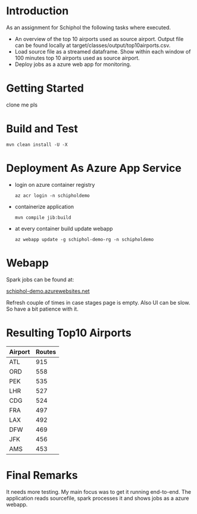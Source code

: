 # Introduction 
As an assignment for Schiphol the following tasks where executed. 

- An overview of the top 10 airports used as source airport. Output file can be found locally at target/classes/output/top10airports.csv.
- Load source file as a streamed dataframe. Show within each window of 100 minutes top 10 airports used as source airport.
- Deploy jobs as a azure web app for monitoring.

# Getting Started
clone me pls

# Build and Test
`mvn clean install -U -X`

# Deployment As Azure App Service

- login on azure container registry

  `az acr login -n schipholdemo`

- containerize application

   `mvn compile jib:build`
    
- at every container build update webapp

  `az webapp update -g schiphol-demo-rg -n schipholdemo`
 

# Webapp 

Spark jobs can be found at:

[schiphol-demo.azurewebsites.net](http://schiphol-demo.azurewebsites.net/stages/)

Refresh couple of times in case stages page is empty. Also UI can be slow. So have a bit patience with it.
 
 # Resulting Top10 Airports    
 
 
 <div class="foo">
 
 Airport | Routes
 ------ | -----
 ATL     | 915 
 ORD     | 558 
 PEK     | 535  
 LHR     | 527  
 CDG     | 524  
 FRA     | 497  
 LAX     | 492  </div>
 DFW     | 469  
 JFK     | 456  
 AMS     | 453 
 
 # Final Remarks
 
 It needs more testing. My main focus was to get it running end-to-end. 
 The application reads sourcefile, spark processes it and shows jobs as a azure webapp.
 
 